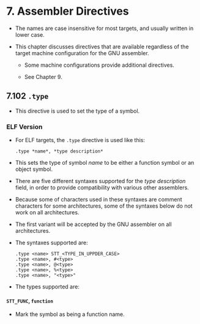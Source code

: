 # 7. Assembler Directives

- The names are case insensitive for most targets, and usually written in lower case.

- This chapter discusses directives that are available regardless of the target machine configuration for the GNU assembler.

    - Some machine configurations provide additional directives.

    - See Chapter 9.

## 7.102 `.type`

- This directive is used to set the type of a symbol.

### ELF Version

- For ELF targets, the `.type` directive is used like this:

    ```assembly
    .type *name*, *type description*
    ```

- This sets the type of symbol *name* to be either a function symbol or an object symbol.

- There are five different syntaxes supported for the *type description* field, in order to provide compatibility with various other assemblers.

- Because some of characters used in these syntaxes are comment characters for some architectures, some of the syntaxes below do not work on all architectures.

- The first variant will be accepted by the GNU assembler on all architectures.

- The syntaxes supported are:

    ```assembly
    .type <name> STT_<TYPE_IN_UPPDER_CASE>
    .type <name>, #<type>
    .type <name>, @<type>
    .type <name>, %<type>
    .type <name>, "<type>"
    ```

- The types supported are:

#### `STT_FUNC`, `function` 

- Mark the symbol as being a function name.
